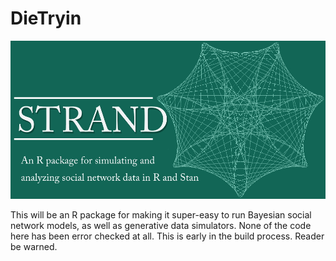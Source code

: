 DieTryin
========

![Logo](/logo.jpg)

This will be an R package for making it super-easy to run Bayesian social network models, as well as generative data simulators. None of the code here has been error checked at all. This is early in the build process. Reader be warned.


